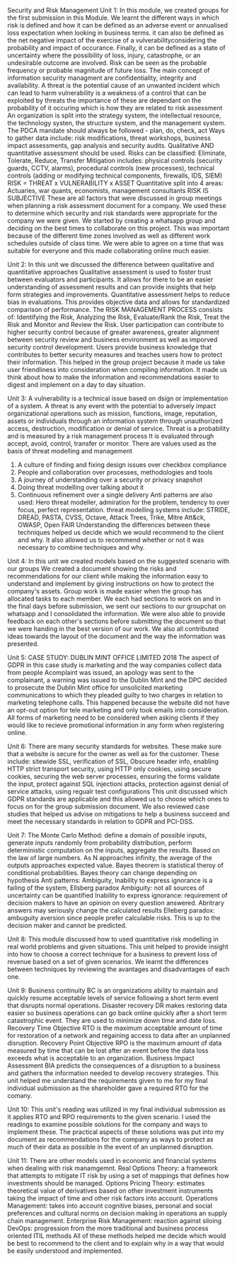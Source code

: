 Security and Risk Management 
Unit 1:
In this module, we created groups for the first submission in this Module. We learnt the different ways in which risk is defined and how it can be defined as an adverse event or annualised loss expectation when looking in business terms. it can also be defined as the net negative impact of the exercise of a vulverabilityconsidering the probability and impact of occurance. Finally, it can be defined as a state of uncertainty where the possibility of loss, injury, catastrophe, or an undesirable outcome are involved. Risk can be seen as the probable frequency or probable magnitude of future loss. 
The main concept of information security managment are confidentiality, integrity and availability. 
A threat is the potential cause of an unwanted incident which can lead to harm 
vulnerability is a weakness of a control that can be exploited by threats
the importance of these are dependant on the probability of it occuring which is how they are related to risk assessment 
An organization is split into the strategy system, the intellectual resource, the technology systen, the structure system, and the management system. 
The PDCA mandate should always be followed - plan, do, check, act
Ways to gather data include: risk modifications, threat workshops, business impact assessments, gap analysis and security audits. Qualitative AND quantitative assessment should be used. 
Risks can be classified: Eliminate, Tolerate, Reduce, Transfer
Mitigation includes: physical controls (security guards, CCTV, alarms), procedural controls (new processes), technical controls (adding or modifying technical components, firewalls, IDS, SIEM)
RISK = THREAT x VULNERABILITY x ASSET
Quantitative split into 4 areas: Actuaries, war quants, economists, management consultants
RISK IS SUBJECTIVE
These are all factors that were discussed in group meetings when planning a risk assessment document for a company. We used these to determine which security and risk standards were appropriate for the company we were given. We started by creating a whatsapp group and deciding on the best times to collaborate on this project. This was important because of the different time zones involved as well as different work schedules outside of class time. We were able to agree on a time that was suitable for everyone and this made collaborating online much easier. 


Unit 2:
In this unit we discussed the difference between qualitative and quantitative approaches
Qualitative assessment is used to foster trust between evaluators and participants. It allows for there to be an easier understanding of assessment results and can provide insights that help form strategies and improvements. 
Quantitative assessment helps to reduce bias in evaluations. This provides objective data and allows for standardized comparison of performance. 
The RISK MANAGEMENT PROCESS consists of: Identifying the Risk, Analyzing the Risk, Evaluate/Rank the Risk, Treat the Risk and Monitor and Review the Risk. 
User participation can contribute to higher security control because of greater awareness, greater alignment between security review and business environment as well as imporved security control development. Users provide business knowledge that contributes to better security measures and teaches users how to protect their information. 
This helped in the group project because it made us take user friendliness into consideration when compiling information. It made us think about how to make the information and recommendations easier to digest and implement on a day to day situation. 


Unit 3:
A vulnerability is a technical issue based on dsign or implementation of a system.
A threat is any event with the potential to adversely impact organizational operations such as mission, functions, image, reputation, assets or individuals through an information system through unauthorized access, destruction, modification or denial of service. 
Threat is a probability and is measured by a risk management process
It is evaluated through accept, avoid, control, transfer or monitor. 
There are values used as the basis of threat modelling and management
1. A culture of finding and fixing design issues over checkbox compliance
2. People and collaboration over processes, methodologies and tools
3. A journey of understanding over a security or privacy snapshot
4. Doing threat modelling over talking about it
5. Continuous refinement over a single delivery
Anti patterns are also used: Hero threat modeller, admiration for the problem, tendency to over focus, perfect representation.
threat modelling systems include: STRIDE, DREAD, PASTA, CVSS, Octave, Attack Trees, Trike, Mitre Att&ck, OWASP, Open FAIR
Understanding the differences between these techniques helped us decide which we would recommend to the client and why. It also allowed us to recommend whether or not it was necessary to combine techniques and why.


Unit 4:
In this unit we created models based on the suggested scenario with our groups
We created a document showing the risks and recommendations for our client while making the information easy to understand and implement by giving instructions on how to protect the company's assets. 
Group work is made easier when the group has allocated tasks to each member. We each had sections to work on and in the final days before submission, we sent our sections to our groupchat on whatsapp and I consolidated the information. We were also able to provide feedback on each other's sections before submitting the document so that we were handing in the best version of our work. We also all contributed ideas towards the layout of the document and the way the information was presented. 


Unit 5:
CASE STUDY: DUBLIN MINT OFFICE LIMITED 2018
The aspect of GDPR in this case study is marketing and the way companies collect data from people
Acomplaint was issued, an apology was sent to the complainant, a warning was issued to the Dublin Mint and the DPC decided to prosecute the Dublin Mint office for unsolicited marketing communications to which they pleaded guilty to two charges in relation to marketing telephone calls. This happened because the website did not have an opt-out option for tele marketing and only took emails into consideration. All forms of marketing need to be considered when asking clients if they would like to recieve promotional information in any form when registering online. 


Unit 6:
There are many security standards for websites. These make sure that a website is secure for the owner as well as for the customer. 
These include: sitewide SSL, verification of SSL, Obscure header info, enabling HTTP strict transport security, using HTTP only cookies, using secure cookies, securing the web server processes, ensuring the forms validate the input, protect against SQL injectioni attacks, protection against denial of service attacks, using regualr test configurations
This unit discussed which GDPR standards are applicable and this allowed us to choose which ones to focus on for the group submission document. We also reviewed case studies that helped us advise on mitigations to help a business succeed and meet the necessary standards in relation to GDPR and PCI-DSS.


Unit 7:
The Monte Carlo Method: define a domain of possible inputs, generate inputs randomly from probability distribution, perform deterministic computation on the inputs, aggregate the results. Based on the law of large numbers. As N approaches infinity, the average of the outputs approaches expected value. 
Bayes theorem is statistical theroy of conditional probabilities. 
Bayes theory can change depending on hypothesis
Anti patterns: Ambiguity, Inability to express ignorance is a failing of the system, Ellsberg paradox
Ambiguity: not all sources of uncertainty can be quantified
Inability to express ignorance: requirement of decision makers to have an opinion on every question answered. Abritrary answers may seriously change the calculated results
Elleberg paradox: ambuguity aversion since people prefer calculable risks. This is up to the decision maker and cannot be predicted. 


Unit 8:
This module discussed how to used quantitative risk modelling in real world problems and given situations. This unit helped to provide insight into how to choose a correct technique for a business to prevent loss of revenue based on a set of given scenarios. We learnt the differences between techniques by reviewing the avantages and disadvantages of each one. 


Unit 9:
Business continuity BC is an organizations ability to maintain and quickly resume acceptable levels of service following a short term event that disrupts normal operations. 
Disaster recovery DR makes restoring data easier so business operations can go back online quickly after a short term catastrophic event. They are used to minimize down time and date loss. 
Recovery Time Objective RTO is the maximum acceptable amount of time for restoration of a network and regaining access to data after an unplanned disruption. 
Recovery Point Objective RPO is the maximum amount of data measured by time that can be lost after an event before the data loss exceeds what is acceptable to an organization. 
Business Impact Assessment BIA predicts the consequences of a disruption to a business and gathers the information needed to develop recovery strategies. 
This unit helped me understand the requirements given to me for my final individual submission as the shareholder gave a required RTO for the comany. 


Unit 10:
This unit's reading was utilized in my final individual submission as it applies RTO and RPO requirements to the given scenario. I used the readings to examine possible solutions for the company and ways to implement these. The practical aspects of these solutions was put into my document as recommendations for the company as ways to protect as much of their data as possible in the event of an unplanned disruption. 


Unit 11:
There are other models used in economic and financial systems when dealing with risk manamgemnt. 
Real Options Theory: a framework that attempts to mitigate IT risk by using a set of mappings that defines how investments should be managed.
Options Pricing Theory: estimates theoretical value of derivatives based on other investment instruments taking the impact of time and other risk factors into account. 
Operations Management: takes into account cognitive biases, personal and social preferences and cultural norms on decision making in operations an supply chain management. 
Enterprise Risk Management: reaction against siloing 
DevOps: progression from the more traditional and business process oriented ITIL methods
All of these methods helped me decide which would be best to recommend to the client and to explain why in a way that would be easily understood and implemented. 
